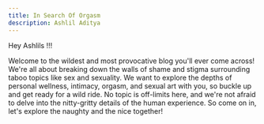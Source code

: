 ```yaml
---
title: In Search Of Orgasm
description: Ashlil Aditya
---
```



Hey Ashlils !!!

Welcome to the wildest and most provocative blog you'll ever come across! We're all about breaking down the walls of shame and stigma surrounding taboo topics like sex and sexuality. We want to explore the depths of personal wellness, intimacy, orgasm, and sexual art with you, so buckle up and get ready for a wild ride. No topic is off-limits here, and we're not afraid to delve into the nitty-gritty details of the human experience. So come on in, let's explore the naughty and the nice together!

